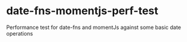 # date-fns-momentjs-perf-test
Performance test for date-fns and momentJs against some basic date operations
